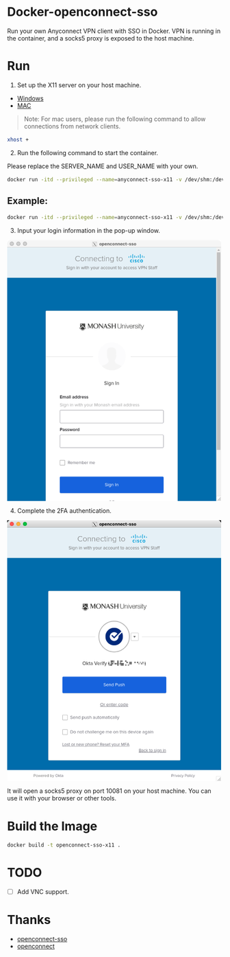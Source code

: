 # Docker-openconnect-sso

Run your own Anyconnect VPN client with SSO in Docker. VPN is running in the container, and a socks5 proxy is exposed to the host machine.

# Run

1. Set up the X11 server on your host machine.
* [Windows](https://sourceforge.net/projects/vcxsrv/)
* [MAC](https://www.xquartz.org/)
> Note: For mac users, please run the following command to allow connections from network clients.
```bash
xhost +
```

2. Run the following command to start the container. 

Please replace the SERVER_NAME and USER_NAME with your own.
```bash
docker run -itd --privileged --name=anyconnect-sso-x11 -v /dev/shm:/dev/shm -v /tmp/.X11-unix:/tmp/.X11-unix -e SERVER_NAME=${SERVER_NAME} -e USER_NAME=${USER_NAME} -e DISPLAY=host.docker.internal:0.0 -p 127.0.0.1:10081:1080 --restart=unless-stopped rmanluo/openconnect-sso-x11:latest
```
## Example:
```bash
docker run -itd --privileged --name=anyconnect-sso-x11 -v /dev/shm:/dev/shm -v /tmp/.X11-unix:/tmp/.X11-unix -e SERVER_NAME=vpn.xx.edu -e USER_NAME=xxx@xx.edu -e DISPLAY=host.docker.internal:0.0 -p 127.0.0.1:10081:1080 --restart=unless-stopped rmanluo/openconnect-sso-x11:latest
```

3. Input your login information in the pop-up window.   
<img src="./resources/login.png" width = "500" align=center />

4. Complete the 2FA authentication.   
<img src="./resources/2fa.png" width = "500" align=center />

It will open a socks5 proxy on port 10081 on your host machine. You can use it with your browser or other tools.


# Build the Image

```bash
docker build -t openconnect-sso-x11 .
```
# TODO
* [ ] Add VNC support.

# Thanks
* [openconnect-sso](https://github.com/vlaci/openconnect-sso)
* [openconnect](https://www.infradead.org/openconnect/)

